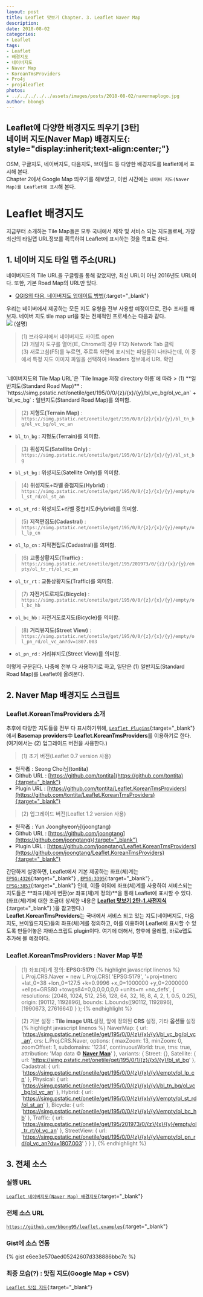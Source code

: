```yaml
---
layout: post
title: Leaflet 맛보기 Chapter. 3. Leaflet Naver Map
description: 
date: 2018-08-02
categories: 
- Leaflet
tags: 
- Leaflet
- 배경지도
- 네이버지도
- Naver Map
- KoreanTmsProviders
- Pro4j
- proj4leaflet
photos: 
- ../../../../../assets/images/posts/2018-08-02/navermaplogo.jpg
author: bbong5
---
```

**Leaflet에 다양한 배경지도 띄우기 [3탄]<br/><i class="fa fa-quote-left"></i> 네이버 지도(Naver Map) <i class="fa fa-quote-right"></i> 배경지도**{: style="display:inherit;text-align:center;"}
---
OSM, 구글지도, 네이버지도, 다음지도, 브이월드 등 다양한 배경지도를 leaflet에서 표시해 본다.<br/>
Chapter 2에서 Google Map 띄우기를 해보았고, 이번 시간에는 `네이버 지도(Naver Map)를 Leaflet에 표시`해 본다.

# Leaflet 배경지도

지금부터 소개하는 Tile Map들은 모두 국내에서 제작 및 서비스 되는 지도들로써, 가장 최신의 타일맵 URL정보를 획득하여 Leaflet에 표시하는 것을 목표로 한다.

## 1. 네이버 지도 타일 맵 주소(URL)

네이버지도의 Tile URL을 구글링을 통해 찾았지만, 최신 URL이 아닌 2016년도 URL이다. 또한, 기본 Road Map의 URL만 있다.
- [QGIS의 다음, 네이버지도 업데이트 방법](http://snugis.tistory.com/120){:target="_blank"} <i class="fa fa-external-link"></i>

우리는 네이버에서 제공하는 모든 지도 유형을 전부 사용할 예정이므로, 전수 조사를 해보자.
네이버 지도 tile map url을 찾는 전체적인 프로세스는 다음과 같다.<br/>
![](../../../../../assets/images/posts/2018-08-02/naver-map-tile-url.png)
(설명)
> (1) 브라우저에서 네이버지도 사이트 open<br/>
> (2) 개발자 도구를 열어(IE, Chrome의 경우 F12) Network Tab 클릭<br/>
> (3) 새로고침(F5)를 누르면, 주르륵 화면에 표시되는 파일들이 나타나는데, 이 중에서 특정 지도 이미지 파일을 선택하여 Headers 정보에서 URL 확인

<br/>
`네이버지도의 Tile Map URL`은 `Tile Image 저장 directory 이름`에 따라
> (1) **일반지도(Standard Road Map)** :<br/> `https://simg.pstatic.net/onetile/get/195/0/0/{z}/{x}/{y}/bl_vc_bg/ol_vc_an`
+ `bl_vc_bg` : 일반지도(Standard Road Map)를 의미함.

> (2) **지형도(Terrain Map)** :<br/> `https://simg.pstatic.net/onetile/get/195/0/0/{z}/{x}/{y}/bl_tn_bg/ol_vc_bg/ol_vc_an`
+ `bl_tn_bg` : 지형도(Terrain)를 의미함.

> (3) **위성지도(Satellite Only)** :<br/> `https://simg.pstatic.net/onetile/get/195/0/1/{z}/{x}/{y}/bl_st_bg`
+ `bl_st_bg` : 위성지도(Satellite Only)를 의미함.

> (4) **위성지도+라벨 중첩지도(Hybrid)** :<br/> `https://simg.pstatic.net/onetile/get/195/0/0/{z}/{x}/{y}/empty/ol_st_rd/ol_st_an`
+ `ol_st_rd` : 위성지도+라벨 중첩지도(Hybrid)를 의미함.

> (5) **지적편집도(Cadastral)** :<br/> `https://simg.pstatic.net/onetile/get/195/0/0/{z}/{x}/{y}/empty/ol_lp_cn`
+ `ol_lp_cn` : 지적편집도(Cadastral)를 의미함.

> (6) **교통상황지도(Traffic)** :<br/> `https://simg.pstatic.net/onetile/get/195/201973/0/{z}/{x}/{y}/empty/ol_tr_rt/ol_vc_an`
+ `ol_tr_rt` : 교통상황지도(Traffic)를 의미함.

> (7) **자전거도로지도(Bicycle)** :<br/> `https://simg.pstatic.net/onetile/get/195/0/0/{z}/{x}/{y}/empty/ol_bc_hb`
+ `ol_bc_hb` : 자전거도로지도(Bicycle)를 의미함.

> (8) **거리뷰지도(Street View)** :<br/> `https://simg.pstatic.net/onetile/get/195/0/0/{z}/{x}/{y}/empty/ol_pn_rd/ol_vc_an?dv=1807.003`
+ `ol_pn_rd` : 거리뷰지도(Street View)를 의미함.

이렇게 구분된다. 나중에 전부 다 사용하기로 하고, 일단은 (1) 일반지도(Standard Road Map)를 Leaflet에 올려본다.

## 2. Naver Map 배경지도 스크립트

### Leaflet.KoreanTmsProviders 소개

추후에 다양한 지도들을 전부 다 표시하기위해, [`Leaflet Plugins`](https://leafletjs.com/plugins.html){:target="_blank"} <i class="fa fa-external-link"></i>에서 **Basemap providers**中 **Leaflet.KoreanTmsProviders**를 이용하기로 한다.(여기에서는 (2) 업그레이드 버전을 사용한다.)
> (1) 초기 버전(Leaflet 0.7 version 사용)
+ 원작者 : Seong Choi님(tontita)
+ Github URL : [https://github.com/tontita](https://github.com/tontita){:target="_blank"} <i class="fa fa-external-link"></i>
+ Plugin URL : [https://github.com/tontita/Leaflet.KoreanTmsProviders](https://github.com/tontita/Leaflet.KoreanTmsProviders){:target="_blank"} <i class="fa fa-external-link"></i>

> (2) 업그레이드 버전(Leaflet 1.2 version 사용)
+ 원작者 : Yun Joonghyeon님(joongtang)
+ Github URL : [https://github.com/joongtang](https://github.com/joongtang){:target="_blank"} <i class="fa fa-external-link"></i>
+ Plugin URL : [https://github.com/joongtang/Leaflet.KoreanTmsProviders](https://github.com/joongtang/Leaflet.KoreanTmsProviders){:target="_blank"} <i class="fa fa-external-link"></i>

간단하게 설명하면, Leaflet에서 기본 제공하는 좌표(체)계는 [`EPSG:4326`](https://leafletjs.com/reference-1.3.2.html#projection-l-projection-lonlat){:target="_blank"} <i class="fa fa-external-link"></i>, [`EPSG:3395`](https://leafletjs.com/reference-1.3.2.html#projection-l-projection-mercator){:target="_blank"} <i class="fa fa-external-link"></i>, [`EPSG:3857`](https://leafletjs.com/reference-1.3.2.html#projection-l-projection-sphericalmercator){:target="_blank"} <i class="fa fa-external-link"></i>인데, 이들 이외에 좌표(체)계를 사용하여 서비스되는 지도들은 **좌표(체)계 변환(or 좌표(체)계 정의)**을 통해 Leaflet에 표시할 수 있다. (좌표(체)계에 대한 조금더 상세한 내용은 [**Leaflet 맛보기 2탄-1.사전지식**](https://bbong95.github.io/leaflet/2018/07/30/Leaflet-맛보기-2탄/#1-사전-지식){:target="_blank"} <i class="fa fa-external-link"></i>)을 참고한다.)<br/>
**Leaflet.KoreanTmsProviders**는 국내에서 서비스 되고 있는 지도(네이버지도, 다음지도, 브이월드지도)들의 좌표(체)계를 정의하고, 이를 이용하여 Leaflet에 표시할 수 있도록 만들어놓은 자바스크립트 plugin이다. 여기에 더해서, 향후에 올레맵, 바로e맵도 추가해 볼 예정이다.

### Leaflet.KoreanTmsProviders : Naver Map 부분
> (1) 좌표(체)계 정의: **EPSG:5179**
{% highlight javascript linenos %}
L.Proj.CRS.Naver = new L.Proj.CRS(
	'EPSG:5179',
	'+proj=tmerc +lat_0=38 +lon_0=127.5 +k=0.9996 +x_0=1000000 +y_0=2000000 +ellps=GRS80 +towgs84=0,0,0,0,0,0,0 +units=m +no_defs',
	{
	resolutions: [2048, 1024, 512, 256, 128, 64, 32, 16, 8, 4, 2, 1, 0.5, 0.25],
	origin: [90112, 1192896],
	bounds: L.bounds([90112, 1192896], [1990673, 2761664])
	}
);
{% endhighlight %}

> (2) 기본 설정 : **Tile image URL**설정, 앞에 정의된 **CRS** 설정, 기타 **옵션들** 설정
{% highlight javascript linenos %}
NaverMap: {
	url: 'https://simg.pstatic.net/onetile/get/195/0/0/{z}/{x}/{y}/bl_vc_bg/ol_vc_an',
	crs: L.Proj.CRS.Naver, 
	options: {
		maxZoom: 13, 
		minZoom: 0,
		zoomOffset: 1,
		subdomains: '1234',
		continuousWorld: true,
		tms: true,
		attribution: 'Map data &copy; <a href="https://map.naver.com/"><strong>Naver Map</strong></a>'
		},
	variants: {
		Street: {},
		Satellite: {
			url: 'https://simg.pstatic.net/onetile/get/195/0/1/{z}/{x}/{y}/bl_st_bg'
		}, 
		Cadastral: {
			url: 'https://simg.pstatic.net/onetile/get/195/0/0/{z}/{x}/{y}/empty/ol_lp_cn'
		},
		Physical: {
			url: 'https://simg.pstatic.net/onetile/get/195/0/0/{z}/{x}/{y}/bl_tn_bg/ol_vc_bg/ol_vc_an'
		},
		Hybrid: { 
			url: 'https://simg.pstatic.net/onetile/get/195/0/0/{z}/{x}/{y}/empty/ol_st_rd/ol_st_an'
		},
		Bicycle: {
			url: 'https://simg.pstatic.net/onetile/get/195/0/0/{z}/{x}/{y}/empty/ol_bc_hb'
		},
		Traffic: {
			url: 'https://simg.pstatic.net/onetile/get/195/201973/0/{z}/{x}/{y}/empty/ol_tr_rt/ol_vc_an'
		},
		StreetView: {
			url: 'https://simg.pstatic.net/onetile/get/195/0/0/{z}/{x}/{y}/empty/ol_pn_rd/ol_vc_an?dv=1807.003'
		}
	}
},
{% endhighlight %}

## 3. 전체 소스

### 실행 URL

[`Leaflet 네이버지도(Naver Map) 배경지도`](https://bbong95.github.io/leaflet.examples/leaflet-navermap.html){:target="_blank"} <i class="fa fa-external-link"></i>

### 전체 소스 URL
[`https://github.com/bbong95/leaflet.examples`](https://github.com/bbong95/leaflet.examples){:target="_blank"} <i class="fa fa-external-link"></i>

### Gist에 소스 연동

{% gist e6ee3e570aed05242607d338886bbc7c %}

### 최종 모습(?) : 맛집 지도(Google Map + CSV)

[`Leaflet 맛집 지도`](https://bbong95.github.io/leaflet.examples/leaflet-tasteSpot.html){:target="_blank"} <i class="fa fa-external-link"></i>